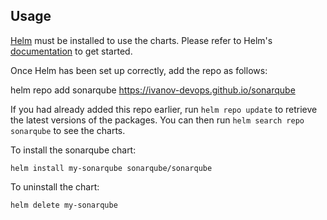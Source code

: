 ## Usage

[Helm](https://helm.sh) must be installed to use the charts.  Please refer to
Helm's [documentation](https://helm.sh/docs) to get started.

Once Helm has been set up correctly, add the repo as follows:

  helm repo add sonarqube https://ivanov-devops.github.io/sonarqube

If you had already added this repo earlier, run `helm repo update` to retrieve
the latest versions of the packages.  You can then run `helm search repo
sonarqube` to see the charts.

To install the sonarqube chart:

    helm install my-sonarqube sonarqube/sonarqube

To uninstall the chart:

    helm delete my-sonarqube
